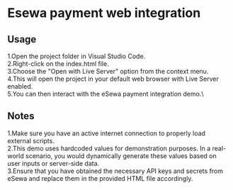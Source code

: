 # Esewa payment web integration

## Usage
1.Open the project folder in Visual Studio Code.\
2.Right-click on the index.html file.\
3.Choose the "Open with Live Server" option from the context menu.\
4.This will open the project in your default web browser with Live Server enabled.\
5.You can then interact with the eSewa payment integration demo.\

## Notes
1.Make sure you have an active internet connection to properly load external scripts.\
2.This demo uses hardcoded values for demonstration purposes. In a real-world scenario, you would dynamically generate these values based on user inputs or server-side data.\
3.Ensure that you have obtained the necessary API keys and secrets from eSewa and replace them in the provided HTML file accordingly.
